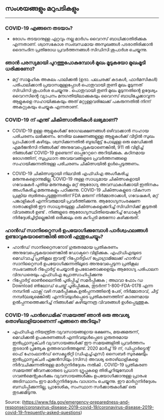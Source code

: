 ## സംശയങ്ങളും മറുപടികളും 

---
### COVID-19 എങ്ങനെ തടയാം?
*  രോഗം തടയാനുള്ള ഏറ്റവും നല്ല മാർഗം വൈറസ് ബാധിക്കാതിരിക്കുക എന്നതാണ്. ശ്വാസകോശ സംബന്ധമായ അസുഖങ്ങൾ പടരാതിരിക്കാൻ ദൈനംദിന പ്രതിരോധ പ്രവർത്തനങ്ങൾ സിഡിസി ശുപാർശ ചെയ്യുന്നു.
### ഞാൻ പരസ്യമായി പുറത്തുപോകുമ്പോൾ മുഖം മൂടുകയോ മുഖംമൂടി ധരിക്കണോ?
*  മറ്റ് സാമൂഹിക അകലം പാലിക്കൽ (ഉദാ. പലചരക്ക് കടകൾ, ഫാർമസികൾ) പരിപാലിക്കാൻ പ്രയാസമുള്ളപ്പോൾ പൊതുവായി തുണി മുഖം മൂടുന്നത് സിഡിസി ശുപാർശ ചെയ്യുന്നു . പൊതുവായി തുണി മുഖം മൂടുന്നതിന്റെ ഉദ്ദേശ്യം വൈറസിന്റെ വ്യാപനം മന്ദഗതിയിലാക്കുകയും വൈറസ് ബാധിച്ചേക്കാവുന്ന ആളുകളെ സഹായിക്കുകയും അത് മറ്റുള്ളവരിലേക്ക് പകരുന്നതിൽ നിന്ന് അകറ്റുകയും ചെയ്യുക എന്നതാണ്.
### COVID-19 ന് എന്ത് ചികിത്സാരീതികൾ ലഭ്യമാണ്?
*  COVID-19 ഉള്ള ആളുകൾക്ക് രോഗലക്ഷണങ്ങൾ ഒഴിവാക്കാൻ സഹായ പരിചരണം ലഭിക്കണം. നേരിയ ലക്ഷണങ്ങളുള്ള ആളുകൾക്ക് വീട്ടിൽ സുഖം പ്രാപിക്കാൻ കഴിയും. ശ്വസിക്കുന്നതിൽ ബുദ്ധിമുട്ട് പോലുള്ള ഒരു മെഡിക്കൽ എമർജൻസി നിങ്ങൾക്ക് അനുഭവപ്പെടുകയാണെങ്കിൽ, 911 ൽ വിളിച്ച് നിങ്ങൾക്ക് COVID-19 ഉണ്ടെന്ന് ഓപ്പറേറ്ററെ അറിയിക്കുക. കഠിനമായ രോഗത്തിന്, സുപ്രധാന അവയവങ്ങളുടെ പ്രവർത്തനങ്ങളെ സഹായിക്കുന്നതിനുള്ള പരിചരണം ചികിത്സയിൽ ഉൾപ്പെടുത്തണം. 

* COVID-19 ചികിത്സയ്ക്കായി നിലവിൽ എഫ്ഡി‌എ അംഗീകരിച്ച മരുന്നുകളൊന്നുമില്ല. COVID-19 നുള്ള സാധ്യമായ ചികിത്സകളായി ഗവേഷകർ പുതിയ മരുന്നുകളും മറ്റ് ആരോഗ്യ അവസ്ഥകൾക്കായി ഇതിനകം അംഗീകരിച്ച മരുന്നുകളും പഠിക്കുന്നു. COVID-19 ചികിത്സകളുടെ വികസന പ്രക്രിയ ത്വരിതപ്പെടുത്തുന്നതിന് FDA മരുന്ന് നിർമ്മാതാക്കൾ, ഗവേഷകർ, മറ്റ് പങ്കാളികൾ എന്നിവരുമായി പ്രവർത്തിക്കുന്നു. ആരോഗ്യസംരക്ഷണ ദാതാക്കളിൽ ഈ സാധ്യതയുള്ള ചികിത്സകളെക്കുറിച്ച് സിഡിസിക്ക് കൂടുതൽ വിവരങ്ങൾ ഉണ്ട് . നിങ്ങളുടെ ആരോഗ്യസ്ഥിതിയെക്കുറിച്ച് ഡോക്ടർ നിർദ്ദേശിച്ചിട്ടില്ലെങ്കിൽ ഒരിക്കലും ഒരു കുറിപ്പടി  മരുന്നോ കഴിക്കരുത്.
### ഹാൻഡ് സാനിറ്റൈസർ ഉപയോഗിക്കുമ്പോൾ  പാർശ്വഫലങ്ങൾ ഉണ്ടാവുകയാണെങ്കിൽ  ഞാൻ എന്തുചെയ്യും?
*  ഹാൻഡ് സാനിറ്റൈസറോട് ഗുരുതരമായ പ്രതികരണം അനുഭവപ്പെടുകയാണെങ്കിൽ ഡോക്ടറെ വിളിക്കുക. എഫ്ഡി‌എയുടെ മെഡ്‌വാച്ച് പ്രതികൂല ഇവന്റ് റിപ്പോർട്ടിംഗ് പ്രോഗ്രാമിലേക്ക് ഹാൻഡ് സാനിറ്റൈസർ ഉപയോഗിക്കുന്നതിലൂടെ അനുഭവപ്പെടുന്ന പ്രതികൂല സംഭവങ്ങൾ റിപ്പോർട്ട് ചെയ്യാൻ ഉപഭോക്താക്കളെയും ആരോഗ്യ പരിപാലന വിദഗ്ധരെയും എഫ്ഡി‌എ പ്രോത്സാഹിപ്പിക്കുന്നു 
* റിപ്പോർട്ട് ഓൺലൈനിൽ പൂരിപ്പിച്ച് സമർപ്പിക്കുക ; അഥവാ ഫോം ഡ Download ൺലോഡ് ചെയ്ത് പൂരിപ്പിക്കുക, തുടർന്ന് 1-800-FDA-0178 എന്ന നമ്പറിൽ ഫാക്സ് വഴി സമർപ്പിക്കുക.ഉൽപ്പന്നത്തിന്റെ പേര്, നിർമ്മാതാവ്, ചീട്ട് നമ്പർ(ലഭ്യമെങ്കിൽ) എന്നിവയുൾപ്പെടെ പ്രതികരണത്തിന് കാരണമായ ഉൽപ്പന്നത്തെക്കുറിച്ച് നിങ്ങൾക്ക് കഴിയുന്നത്ര വിവരങ്ങൾ ഉൾപ്പെടുത്തുക.
### COVID-19 പാൻഡെമിക് സമയത്ത് ഞാൻ ഒരു അവശ്യ തൊഴിലാളിയാണെന്ന് എങ്ങനെ അറിയും?
* എഫ്ഡി‌എ നിയന്ത്രിത വ്യവസായങ്ങളായ ഭക്ഷണം, മയക്കുമരുന്ന്, മെഡിക്കൽ ഉപകരണങ്ങൾ എന്നിവയുൾപ്പെടെ ഗുരുതരമായ ഇൻഫ്രാസ്ട്രക്ചർ വ്യവസായങ്ങൾക്ക് ഈ സമയങ്ങളിൽ പ്രവർത്തനം തുടരാൻ പ്രത്യേക ഉത്തരവാദിത്തമുണ്ട്. 2020 മാർച്ച് 19 ന്, ഡിപ്പാർട്ട്മെന്റ് ഓഫ് ഹോംലാൻഡ് സെക്യൂരിറ്റി (ഡിഎച്ച്എസ്) സൈബർ സുരക്ഷയും ഇൻഫ്രാസ്ട്രക്ചർ ഏജൻസിയും (സിസ) അവശ്യ തൊഴിലാളികളെ നിർവചിക്കുന്നതിനുള്ള മാർഗ്ഗനിർദ്ദേശം നൽകി . COVID-19 പ്രതികരണ സമയത്ത് ജീവനക്കാരുടെ പ്രധാന ഗ്രൂപ്പുകളെ തിരിച്ചറിയുമ്പോൾ ഗവൺമെന്റുകൾക്കും വ്യവസായങ്ങൾക്കും ഉപയോഗിക്കാനുള്ള പ്രാരംഭ അടിസ്ഥാനം ഈ മാർഗ്ഗനിർദ്ദേശം വാഗ്ദാനം ചെയ്യുന്നു. ഈ മാർ‌ഗ്ഗനിർ‌ദ്ദേശം ബന്ധിപ്പിക്കുന്നില്ല, പ്രാദേശിക, സംസ്ഥാന സർക്കാരുകൾ‌ക്ക് ഒരു തുടക്കമിടുന്നു.


Source: (https://www.fda.gov/emergency-preparedness-and-response/coronavirus-disease-2019-covid-19/coronavirus-disease-2019-covid-19-frequently-asked-questions)